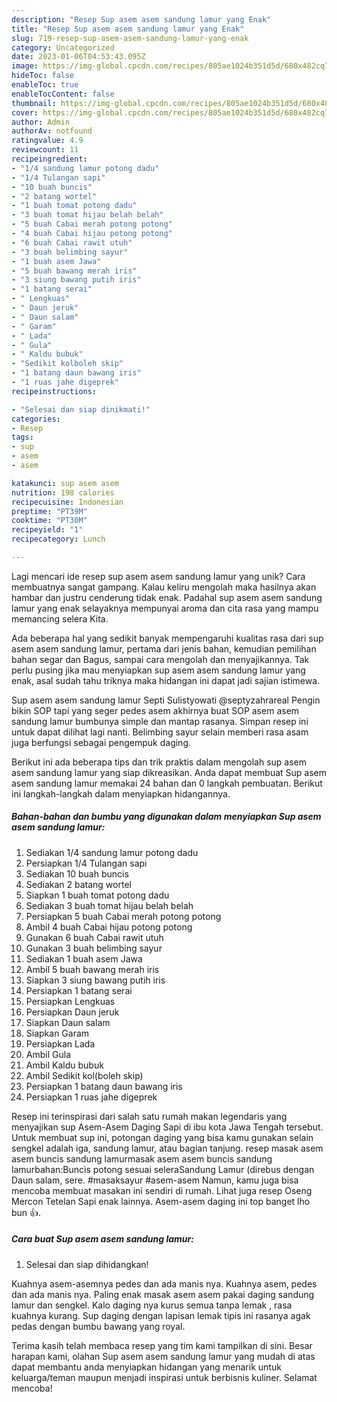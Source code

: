 ```yaml
---
description: "Resep Sup asem asem sandung lamur yang Enak"
title: "Resep Sup asem asem sandung lamur yang Enak"
slug: 719-resep-sup-asem-asem-sandung-lamur-yang-enak
category: Uncategorized
date: 2023-01-06T04:53:43.095Z
image: https://img-global.cpcdn.com/recipes/805ae1024b351d5d/680x482cq70/sup-asem-asem-sandung-lamur-foto-resep-utama.jpg
hideToc: false
enableToc: true
enableTocContent: false
thumbnail: https://img-global.cpcdn.com/recipes/805ae1024b351d5d/680x482cq70/sup-asem-asem-sandung-lamur-foto-resep-utama.jpg
cover: https://img-global.cpcdn.com/recipes/805ae1024b351d5d/680x482cq70/sup-asem-asem-sandung-lamur-foto-resep-utama.jpg
author: Admin
authorAv: notfound
ratingvalue: 4.9
reviewcount: 11
recipeingredient:
- "1/4 sandung lamur potong dadu"
- "1/4 Tulangan sapi"
- "10 buah buncis"
- "2 batang wortel"
- "1 buah tomat potong dadu"
- "3 buah tomat hijau belah belah"
- "5 buah Cabai merah potong potong"
- "4 buah Cabai hijau potong potong"
- "6 buah Cabai rawit utuh"
- "3 buah belimbing sayur"
- "1 buah asem Jawa"
- "5 buah bawang merah iris"
- "3 siung bawang putih iris"
- "1 batang serai"
- " Lengkuas"
- " Daun jeruk"
- " Daun salam"
- " Garam"
- " Lada"
- " Gula"
- " Kaldu bubuk"
- "Sedikit kolboleh skip"
- "1 batang daun bawang iris"
- "1 ruas jahe digeprek"
recipeinstructions:

- "Selesai dan siap dinikmati!"
categories:
- Resep
tags:
- sup
- asem
- asem

katakunci: sup asem asem 
nutrition: 198 calories
recipecuisine: Indonesian
preptime: "PT39M"
cooktime: "PT30M"
recipeyield: "1"
recipecategory: Lunch

---
```





Lagi mencari ide resep sup asem asem sandung lamur yang unik? Cara membuatnya sangat gampang. Kalau keliru mengolah maka hasilnya akan hambar dan justru cenderung tidak enak. Padahal sup asem asem sandung lamur yang enak selayaknya mempunyai aroma dan cita rasa yang mampu memancing selera Kita.





Ada beberapa hal yang sedikit banyak mempengaruhi kualitas rasa dari sup asem asem sandung lamur, pertama dari jenis bahan, kemudian pemilihan bahan segar dan Bagus, sampai cara mengolah dan menyajikannya. Tak perlu pusing jika mau menyiapkan sup asem asem sandung lamur yang enak,      asal sudah tahu triknya maka hidangan ini dapat jadi sajian istimewa.














Sup asem asem sandung lamur Septi Sulistyowati @septyzahrareal Pengin bikin SOP tapi yang seger pedes asem akhirnya buat SOP asem asem sandung lamur bumbunya simple dan mantap rasanya. Simpan resep ini untuk dapat dilihat lagi nanti. Belimbing sayur selain memberi rasa asam juga berfungsi sebagai pengempuk daging.






Berikut ini ada beberapa tips dan trik praktis dalam mengolah sup asem asem sandung lamur yang siap dikreasikan. Anda dapat membuat Sup asem asem sandung lamur memakai 24 bahan dan 0 langkah pembuatan. Berikut ini langkah-langkah dalam menyiapkan hidangannya.

<!--inarticleads1-->

##### Bahan-bahan dan bumbu yang digunakan dalam menyiapkan Sup asem asem sandung lamur:

1. Sediakan 1/4 sandung lamur potong dadu
1. Persiapkan 1/4 Tulangan sapi
1. Sediakan 10 buah buncis
1. Sediakan 2 batang wortel
1. Siapkan 1 buah tomat potong dadu
1. Sediakan 3 buah tomat hijau belah belah
1. Persiapkan 5 buah Cabai merah potong potong
1. Ambil 4 buah Cabai hijau potong potong
1. Gunakan 6 buah Cabai rawit utuh
1. Gunakan 3 buah belimbing sayur
1. Sediakan 1 buah asem Jawa
1. Ambil 5 buah bawang merah iris
1. Siapkan 3 siung bawang putih iris
1. Persiapkan 1 batang serai
1. Persiapkan  Lengkuas
1. Persiapkan  Daun jeruk
1. Siapkan  Daun salam
1. Siapkan  Garam
1. Persiapkan  Lada
1. Ambil  Gula
1. Ambil  Kaldu bubuk
1. Ambil Sedikit kol(boleh skip)
1. Persiapkan 1 batang daun bawang iris
1. Persiapkan 1 ruas jahe digeprek


Resep ini terinspirasi dari salah satu rumah makan legendaris yang menyajikan sup Asem-Asem Daging Sapi di ibu kota Jawa Tengah tersebut. Untuk membuat sup ini, potongan daging yang bisa kamu gunakan selain sengkel adalah iga, sandung lamur, atau bagian tanjung. resep masak asem asem buncis sandung lamurmasak asem asem buncis sandung lamurbahan:Buncis potong sesuai seleraSandung Lamur (direbus dengan Daun salam, sere. #masaksayur #asem-asem Namun, kamu juga bisa mencoba membuat masakan ini sendiri di rumah. Lihat juga resep Oseng Mercon Tetelan Sapi enak lainnya. Asem-asem daging ini top banget lho bun 👍. 

<!--inarticleads2-->

##### Cara buat Sup asem asem sandung lamur:


1. Selesai dan siap dihidangkan!

Kuahnya asem-asemnya pedes dan ada manis nya. Kuahnya asem, pedes dan ada manis nya. Paling enak masak asem asem pakai daging sandung lamur dan sengkel. Kalo daging nya kurus semua tanpa lemak , rasa kuahnya kurang. Sup daging dengan lapisan lemak tipis ini rasanya agak pedas dengan bumbu bawang yang royal. 

Terima kasih telah membaca resep yang tim kami tampilkan di sini. Besar harapan kami, olahan Sup asem asem sandung lamur yang mudah di atas dapat membantu anda menyiapkan hidangan yang menarik untuk keluarga/teman maupun menjadi inspirasi untuk berbisnis kuliner. Selamat mencoba!
